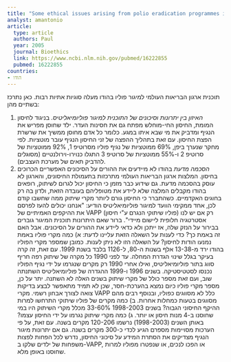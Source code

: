 ```yaml
---
title: "Some ethical issues arising from polio eradication programmes in India"
analyst: amantonio
article:
  type: article
  authors: Paul
  year: 2005
  journal: Bioethics
  link: https://www.ncbi.nlm.nih.gov/pubmed/16222855
  pubmed: 16222855
countries:
- הודו
---
```


תוכנית ארגון הבריאות העולמי למיגור פוליו בהודו מעלה סוגיות אתיות רבות. כאן נתרכז בשתיים מהן:
1) *האיזון בין יתרונות וסיכונים של התוכנית למיגור פוליומיאליטיס.*
בניגוד לחיסון המומת, החיסון החי-מוחלש מפתח גם את חסינות העדר. ילד שחוסן מפריש את הנגיף ומדביק את מי שבא איתו במגע. כלומר כל אדם מחוסן ממשיך את שרשרת הפצת החיסון.
עם זאת בתהליך ההפצה של זני החיסון הנגיף עובר מוטציות. לפי מחקר שנערך ביפן, 69% ממוטציות של נגיף פוליו מסרוטיפ 1, 92% ממוטציות של סרוטיפ 2 ו-55% ממוטציות של סרוטיפ 3 התגלו כנוירו-וירולנטיים (מסוגלים להדביק תאים של מערכת העצבים).
2) *הסכמה מדעת*
בהודו לא מיידעים את ההורים על הסיכונים האפשריים הכרוכים בחיסון. המלצות ארגון הבריאות העולמי מתרכזות בתעמולת החיסונים, והארגון לא עוסק בהסכמה מדעת. גם שידוע כבר מזמן כי החיסון יכול לגרום לשיתוק, רופאים בהודו מקבלים המלצה שלא ליידע את מטופליהם בעובדה הזאת, ולדון בה רק בחוגים האקדמיים. כשהתברר כי החיסון גורם ליותר מקרי שיתוק ממה שחשבו קודם לכן, אחד ממקימי הוועד למיגור פוליומיאליטיס הודיע: "אנחנו יכולים להעז לפרסם את ההיקפים האמיתיים של VAPP (פוליו שיתוקי הנגרם ע"י חיסון) רק אם יש לנו אסטרטגיה חלופית ליישום מיידי".
ברור שאם היתרונות תוכנית המיגור גוברים בבירור על הנזק שלה, אז ייתכן ולא כדאי ליידע את ההורים על הסיכונים. אבל האם זה באמת כך?
כדי לענות על השאלה הזאת עליינו לדעת:
א) כמה מקרי פוליו באמת נמנעו הודות לחיסון?
על השאלה הזו לא ניתן לענות. כמובן שמספר מקרי הפוליו בהודו ירד מ-13-38 אלף בשנות ה-80, ל-1126 בלבד בשנת 1999. עם זאת, זה קרה בעיקר בגלל שינוי הגדרת המחלה. עד לפני 1990 כל מקרה של שיתוק רפה חריף סווג בתור פוליומיאליטיס, ואילו אחרי 1990 רק מקרים שנגרמו על ידי נגיף הפוליו נכנסו לסטטיסטיקה. בשנים 1996 ו-1999 ההגדרה של פוליומיאליטיס השתנתה שוב, ועם זאת מספר כולל של מקרי שיתוק בשנים האלה לא השתנה. יתר על כן, מספר מקרי פוליו כיום נמצא בהערכת-חסר, שכן לא תמיד מתאפשר לבצע בדיקות צואה לצורך אבחון רשמי. מקרי VAPP כלל לא מסווגים כפוליו, ובנוסף רבים מהם מסווגים בטעות כמחלות אחרות.
ב) כמה מקרים של פוליו שיתוקי התרחשו למרות ההיקף החיסוני הגבוה? בשנים 1998-2003 33-60% מכלל מקרי השיתוק היו במי שחוסנו ב-4 מנות חיסון או יותר.
ג) כמה מקרי שיתוק נגרמו על ידי החיסון עצמו? באותן השנים (1998-2003) נרשמו 120-206 מקרים בשנה. עם זאת, על פי הערכות מסויימות מספרם הגיע לכדי כ-300 מקרים בשנה.
גם אם יתרונות מיגור הנגיף מצדיקים את הסתרת המידע על סיכוני החיסון, נדרש לכל הפחות לפצות משפחות של ילדים שלקו ב-VAPP, או הפכו לנכים, או שנפטרו מפוליו למרות שחוסנו באופן מלא.
